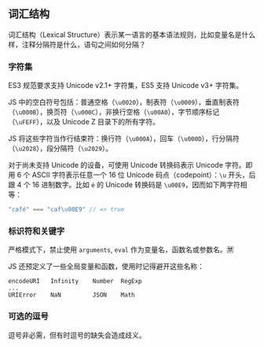 ## 词汇结构

词汇结构（Lexical Structure）表示某一语言的基本语法规则，比如变量名是什么样，注释分隔符是什么，语句之间如何分隔？

### 字符集

ES3 规范要求支持 Unicode v2.1+ 字符集，ES5 支持 Unicode v3+ 字符集。

JS 中的空白符号包括：普通空格（`\u0020`），制表符（`\u0009`），垂直制表符（`\u000B`），换页符（`\u000C`），非换行空格（`\u00A0`），字节顺序标记（`\uFEFF`），以及 Unicode Z 目录下的所有字符。

JS 将这些字符当作行结束符：换行符（`\u000A`），回车（`\u000D`），行分隔符（`\u2028`），段分隔符（`\u2029`）。

对于尚未支持 Unicode 的设备，可使用 Unicode 转换码表示 Unicode 字符。即用 6 个 ASCII 字符表示任意一个 16 位 Unicode 码点（codepoint）：`\u` 开头，后跟 4 个 16 进制数字。比如 `é` 的 Unicode 转换码是 `\u00E9`，因而如下两字符相等：

```javascript
"café" === "caf\u00E9" // => true
```

### 标识符和关键字

严格模式下，禁止使用 `arguments`, `eval` 作为变量名，函数名或参数名。🈲️

JS 还预定义了一些全局变量和函数，使用时记得避开这些名称：

```
encodeURI   Infinity    Number  RegExp
...
URIError    NaN         JSON    Math
```

### 可选的逗号

逗号非必需，但有时逗号的缺失会造成歧义。